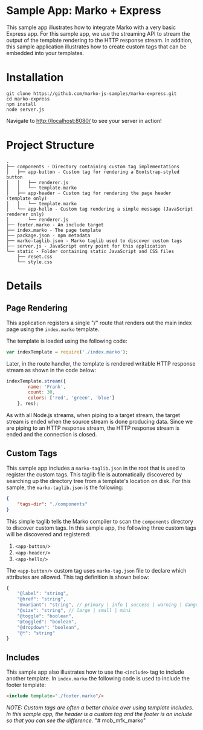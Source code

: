 Sample App: Marko + Express
======================================

This sample app illustrates how to integrate Marko with a very basic Express app. For this sample app, we use the streaming API to stream the output of the template rendering to the HTTP response stream. In addition, this sample application illustrates how to create custom tags that can be embedded into your templates.

# Installation

```
git clone https://github.com/marko-js-samples/marko-express.git
cd marko-express
npm install
node server.js
```

Navigate to [http://localhost:8080/](http://localhost:8080/) to see your server in action!

# Project Structure

```
.
├── components - Directory containing custom tag implementations
│   ├── app-button - Custom tag for rendering a Bootstrap-styled button
│   │   ├── renderer.js
│   │   └── template.marko
│   ├── app-header - Custom tag for rendering the page header (template only)
│   │   └── template.marko
│   └── app-hello - Custom tag rendering a simple message (JavaScript renderer only)
│       └── renderer.js
├── footer.marko - An include target
├── index.marko - The page template
├── package.json - npm metadata
├── marko-taglib.json - Marko taglib used to discover custom tags
├── server.js - JavaScript entry point for this application
└── static - Folder containing static JavaScript and CSS files
    ├── reset.css
    └── style.css
```

# Details

## Page Rendering

This application registers a single "/" route that renders out the main index page using the `index.marko` template.

The template is loaded using the following code:

```javascript
var indexTemplate = require('./index.marko');
```

Later, in the route handler, the template is rendered writable HTTP response stream as shown in the code below:

```javascript
indexTemplate.stream({
        name: 'Frank',
        count: 30,
        colors: ['red', 'green', 'blue']
    }, res);
```

As with all Node.js streams, when piping to a target stream, the target stream is ended when the source stream is done producing data. Since we are piping to an HTTP response stream, the HTTP response stream is ended and the connection is closed.

## Custom Tags

This sample app includes a `marko-taglib.json` in the root that is used to register the custom tags. This taglib file is automatically discovered by searching up the directory tree from a template's location on disk. For this sample, the `marko-taglib.json` is the following:

```json
{
    "tags-dir": "./components"
}
```

This simple taglib tells the Marko compiler to scan the `components` directory to discover custom tags. In this sample app, the following three custom tags will be discovered and registered:

1. `<app-button/>`
2. `<app-header/>`
3. `<app-hello/>`

The `<app-button/>` custom tag uses `marko-tag.json` file to declare which attributes are allowed. This tag definition is shown below:

```javascript
{
    "@label": "string",
    "@href": "string",
    "@variant": "string", // primary | info | success | warning | danger | inverse
    "@size": "string", // large | small | mini
    "@toggle": "boolean",
    "@toggled": "boolean",
    "@dropdown": "boolean",
    "@*": "string"
}
```

## Includes

This sample app also illustrates how to use the `<include>` tag to include another template. In `index.marko` the following code is used to include the footer template:

```html
<include template="./footer.marko"/>
```

_NOTE: Custom tags are often a better choice over using template includes. In this sample app, the header is a custom tag and the footer is an include so that you can see the difference._
"# mob_mfk_marko" 
